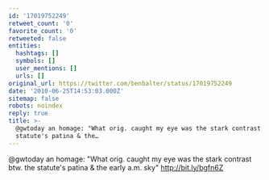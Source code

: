 ```yaml
---
id: '17019752249'
retweet_count: '0'
favorite_count: '0'
retweeted: false
entities:
  hashtags: []
  symbols: []
  user_mentions: []
  urls: []
original_url: https://twitter.com/benbalter/status/17019752249
date: '2010-06-25T14:53:03.000Z'
sitemap: false
robots: noindex
reply: true
title: >-
  @gwtoday an homage: "What orig. caught my eye was the stark contrast btw. the
  statute's patina & the…
---
```


@gwtoday an homage: "What orig. caught my eye was the stark contrast btw. the statute's patina & the early a.m. sky" http://bit.ly/bgfn6Z